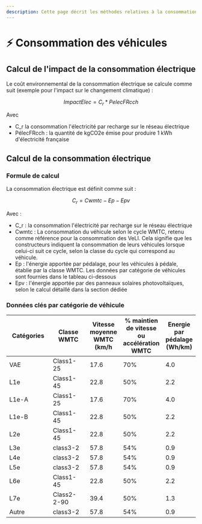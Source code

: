 ```yaml
---
description: Cette page décrit les méthodes relatives à la consommation des véhicules
---
```


# ⚡ Consommation des véhicules

## Calcul de l'impact de la consommation électrique

Le coût environnemental de la consommation électrique se calcule comme suit (exemple pour l'impact sur le changement climatique) :

$$
ImpactElec = C_r*PelecFRcch
$$

Avec&#x20;

* C\_r la consommation l'électricité par recharge sur le réseau électrique
* PélecFRcch : la quantité de kgCO2e émise pour produire 1 kWh d'électricité française

## Calcul de la consommation électrique

### Formule de calcul

La consommation électrique est définit comme suit :&#x20;

$$
C_r = Cwmtc-Ep-Epv
$$

Avec :&#x20;

* C\_r : la consommation l'électricité par recharge sur le réseau électrique
* Cwmtc : La consommation du véhicule selon le cycle WMTC, retenu comme référence pour la consommation des VeLI. Cela signifie que les constructeurs indiquent la consommation de leurs véhicules lorsque celui-ci suit ce cycle, selon la classe du cycle qui correspond au véhicule.
* Ep : l'énergie apportée par pédalage, pour les véhicules à pédale, établie par la classe WMTC. Les données par catégorie de véhicules sont fournies dans le tableau ci-dessous
* Epv : l'énergie apportée par des panneaux solaires photovoltaïques, selon le calcul détaillé dans la section dédiée

### Données clés par catégorie de véhicule

<table><thead><tr><th width="140">Catégories</th><th width="138">Classe WMTC</th><th>Vitesse moyenne WMTC (km/h</th><th>% maintien de vitesse ou accélération WMTC</th><th>Energie par pédalage (Wh/km)</th></tr></thead><tbody><tr><td>VAE</td><td>Class1-25</td><td>17.6</td><td>70%</td><td>4.0</td></tr><tr><td>L1e</td><td>Class1-45</td><td>22.8</td><td>50%</td><td>2.2</td></tr><tr><td>L1e-A</td><td>Class1-25</td><td>17.6</td><td>70%</td><td>4.0</td></tr><tr><td>L1e-B</td><td>Class1-45</td><td>22.8</td><td>50%</td><td>2.2</td></tr><tr><td>L2e</td><td>Class1-45</td><td>22.8</td><td>50%</td><td>2.2</td></tr><tr><td>L3e</td><td>class3-2</td><td>57.8</td><td>54%</td><td>0.9</td></tr><tr><td>L4e</td><td>class3-2</td><td>57.8</td><td>54%</td><td>0.9</td></tr><tr><td>L5e</td><td>class3-2</td><td>57.8</td><td>54%</td><td>0.9</td></tr><tr><td>L6e</td><td>Class1-45</td><td>22.8</td><td>50%</td><td>2.2</td></tr><tr><td>L7e</td><td>Class2-2-90</td><td>39.4</td><td>50%</td><td>1.3</td></tr><tr><td>Autre</td><td>class3-2</td><td>57.8</td><td>54%</td><td>0.9</td></tr></tbody></table>

